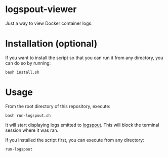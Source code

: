 # logspout-viewer #

Just a way to view Docker container logs.

# Installation (optional) #

If you want to install the script so that you can run it from any directory, you can do so by running:

```
bash install.sh
```

# Usage #

From the root directory of this repository, execute:

```
bash run-logspout.sh
```

It will start displaying logs emitted to [logspout](https://github.com/gliderlabs/logspout).
This will block the terminal session where it was ran.

If you installed the script first, you can execute from any directory:
```
run-logspout
```
